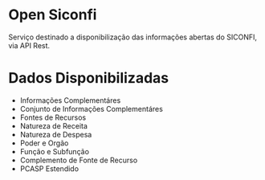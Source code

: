 # Open Siconfi
Serviço destinado a disponibilização das informações abertas do SICONFI, via API Rest.

# Dados Disponibilizadas
- Informações Complementáres
- Conjunto de Informações Complementáres
- Fontes de Recursos
- Natureza de Receita
- Natureza de Despesa
- Poder e Orgão
- Função e Subfunção
- Complemento de Fonte de Recurso
- PCASP Estendido

